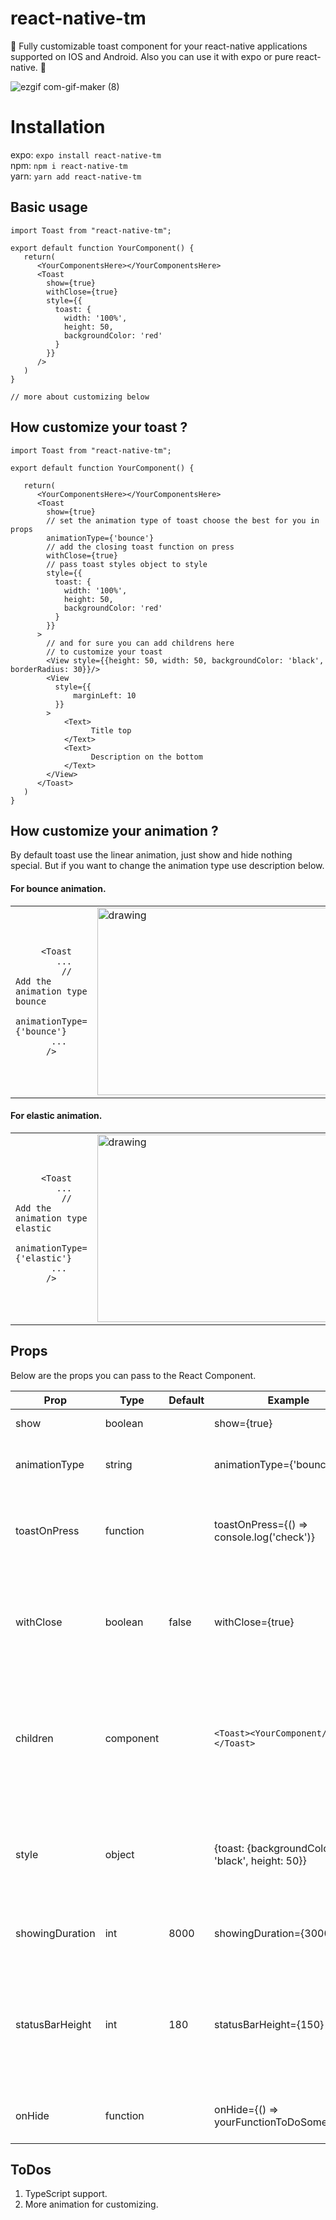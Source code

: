 # react-native-tm
:triangular_flag_on_post: Fully customizable toast component for your react-native applications supported on IOS and Android. Also you can use it with expo or pure react-native. :triangular_flag_on_post:

![ezgif com-gif-maker (8)](https://user-images.githubusercontent.com/47904385/120900240-1225d380-c634-11eb-9842-3aadf5902967.gif)

# Installation
expo: `expo install react-native-tm`  
npm: `npm i react-native-tm`  
yarn: `yarn add react-native-tm`

## Basic usage
```JS
import Toast from "react-native-tm";

export default function YourComponent() {
   return(
      <YourComponentsHere></YourComponentsHere>
      <Toast
        show={true}
        withClose={true}
        style={{
          toast: {
            width: '100%',
            height: 50,
            backgroundColor: 'red'
          }
        }}
      />
   )
}

// more about customizing below
```

## How customize your toast ? 
```JS
import Toast from "react-native-tm";

export default function YourComponent() {
   
   return(
      <YourComponentsHere></YourComponentsHere>
      <Toast
        show={true}
        // set the animation type of toast choose the best for you in props
        animationType={'bounce'}
        // add the closing toast function on press
        withClose={true}
        // pass toast styles object to style
        style={{
          toast: {
            width: '100%',
            height: 50,
            backgroundColor: 'red'
          }
        }}
      >
        // and for sure you can add childrens here
        // to customize your toast 
        <View style={{height: 50, width: 50, backgroundColor: 'black', borderRadius: 30}}/>
        <View
          style={{
              marginLeft: 10
          }}
        >
            <Text>
                  Title top
            </Text>
            <Text>
                  Description on the bottom
            </Text>
        </View>
      </Toast>
   )
}

```

## How customize your animation ? 

By default toast use the linear animation, just show and hide nothing special. But if you want to change the animation type use description below.

#### For bounce animation.

<table>
<tr>
<td>

```JS
     <Toast
        ...
         // Add the animation type bounce
        animationType={'bounce'}
       ...
      />
```

</td>
<td>
<img src="https://user-images.githubusercontent.com/47904385/120920413-edc30900-c6be-11eb-82bf-9aa5b31dd1c8.gif" alt="drawing" width="600" height="300"/>
</td>
</tr>
</table>

#### For elastic animation.

<table>
<tr>
<td>

```JS
     <Toast
        ...
         // Add the animation type elastic
        animationType={'elastic'}
       ...
      />
```

</td>
<td>
<img src="https://user-images.githubusercontent.com/47904385/120920546-9f623a00-c6bf-11eb-852e-867d40f3b65f.gif" alt="drawing" width="600" height="300"/>
</td>
</tr>
</table>

## Props
Below are the props you can pass to the React Component.

| Prop  | Type | Default | Example | Description |
| ------------- | ------------- | ------------- | ------------- | ------------- |
| show  | boolean | | show={true} | Put the toast state |
| animationType | string | | animationType={'bounce'} | If you what different animations on your toast |
| toastOnPress | function | | toastOnPress={() => console.log('check')} | You can add many other functions here or just navigate to other screen |
| withClose | boolean | false | withClose={true} | Added posibility to close toast on press. You can use it with toastOnPress at one time. |
| children | component | | ``` <Toast><YourComponent/></Toast> ``` | You can add yout own component for example messages from users in your app or internet connection notifications. |
| style | object | | {toast: {backgroundColor: 'black', height: 50}} | The styles object for styling the toast details. More about styling in Custom styling step.|
| showingDuration | int | 8000 | showingDuration={3000} | How much time toast will show on the screen |
| statusBarHeight | int | 180 | statusBarHeight={150} | If you have a specific status bar on your device you may want to pass this props to aware some UI bugs on the device |
| onHide  | function | | onHide={() => yourFunctionToDoSomething()} | Function which call when toast hiding. |

## ToDos

1. TypeScript support.
2. More animation for customizing.

